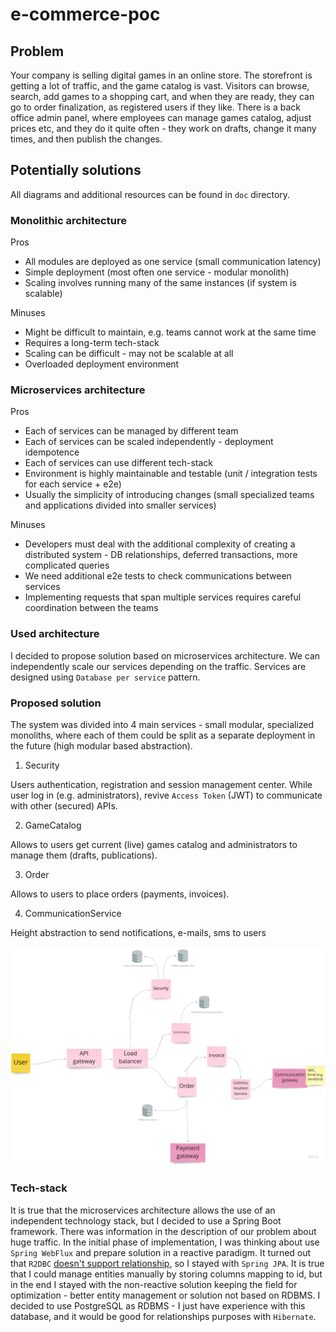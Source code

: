 # e-commerce-poc

## Problem

Your company is selling digital games in an online store. The storefront is getting a lot of traffic,
and the game catalog is vast. Visitors can browse, search, add games to a shopping cart, and
when they are ready, they can go to order finalization, as registered users if they like. There is a
back office admin panel, where employees can manage games catalog, adjust prices etc, and
they do it quite often - they work on drafts, change it many times, and then publish the changes.


## Potentially solutions

All diagrams and additional resources can be found in `doc` directory.

### Monolithic architecture

Pros
 - All modules are deployed as one service (small communication latency)
 - Simple deployment (most often one service - modular monolith)
 - Scaling involves running many of the same instances (if system is scalable)

Minuses
 - Might be difficult to maintain, e.g. teams cannot work at the same time
 - Requires a long-term tech-stack
 - Scaling can be difficult - may not be scalable at all
 - Overloaded deployment environment

### Microservices architecture

Pros
 - Each of services can be managed by different team
 - Each of services can be scaled independently - deployment idempotence 
 - Each of services can use different tech-stack
 - Environment is highly maintainable and testable (unit / integration tests for each service + e2e)
 - Usually the simplicity of introducing changes (small specialized teams and applications divided into smaller services)

Minuses
 - Developers must deal with the additional complexity of creating a distributed system - DB relationships, deferred
   transactions, more complicated queries
 - We need additional e2e tests to check communications between services
 - Implementing requests that span multiple services requires careful coordination between the teams

### Used architecture

I decided to propose solution based on microservices architecture. We can independently scale our services
depending on the traffic. Services are designed using `Database per service` pattern.

### Proposed solution

The system was divided into 4 main services - small modular, specialized monoliths, where each of them could be split
as a separate deployment in the future (high modular based abstraction).

1. Security

Users authentication, registration and session management center. While user log in (e.g. administrators), revive
`Access Token` (JWT) to communicate with other (secured) APIs.

2. GameCatalog

Allows to users get current (live) games catalog and administrators to manage them (drafts, publications).

3. Order

Allows to users to place orders (payments, invoices).

4. CommunicationService

Height abstraction to send notifications, e-mails, sms to users

![Alt text](doc/architecture/high-level-architecture.png "Proposed architecture")

### Tech-stack

It is true that the microservices architecture allows the use of an independent technology stack, but I decided to use
a Spring Boot framework. There was information in the description of our problem about huge traffic. In the initial phase
of implementation, I was thinking about use `Spring WebFlux` and prepare solution in a reactive paradigm. It turned out
that `R2DBC` [doesn't support relationship](https://github.com/spring-projects/spring-data-r2dbc/issues/356), so I stayed
with `Spring JPA`. It is true that I could manage entities manually by storing columns mapping to id, but in the end I
stayed with the non-reactive solution keeping the field for optimization - better entity management or solution
not based on RDBMS. I decided to use PostgreSQL as RDBMS - I just have experience with this database, and it would be
good for relationships purposes with `Hibernate`.
